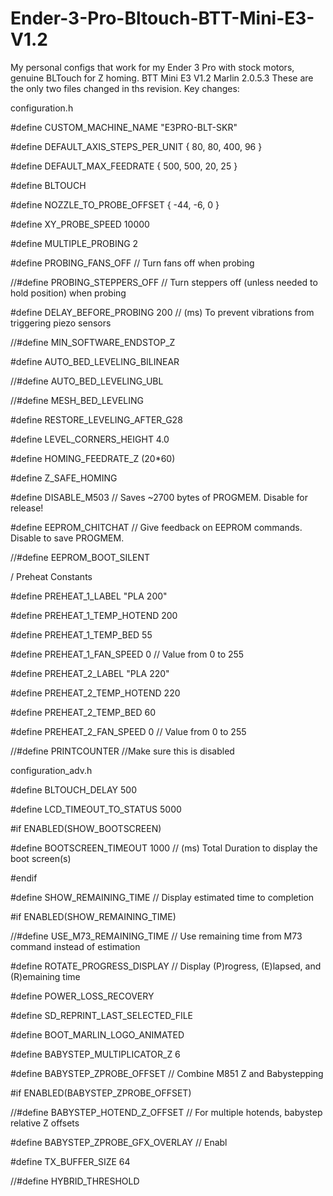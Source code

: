 # Ender-3-Pro-Bltouch-BTT-Mini-E3-V1.2
My personal configs that work for my Ender 3 Pro with stock motors, genuine BLTouch for Z homing. BTT Mini E3 V1.2
Marlin 2.0.5.3
These are the only two files changed in ths revision.
Key changes:

configuration.h

#define CUSTOM_MACHINE_NAME "E3PRO-BLT-SKR"

#define DEFAULT_AXIS_STEPS_PER_UNIT   { 80, 80, 400, 96 }

#define DEFAULT_MAX_FEEDRATE          { 500, 500, 20, 25 }

#define BLTOUCH

#define NOZZLE_TO_PROBE_OFFSET { -44, -6, 0 }

#define XY_PROBE_SPEED 10000

#define MULTIPLE_PROBING 2

#define PROBING_FANS_OFF          // Turn fans off when probing

//#define PROBING_STEPPERS_OFF      // Turn steppers off (unless needed to hold position) when probing

#define DELAY_BEFORE_PROBING 200  // (ms) To prevent vibrations from triggering piezo sensors

//#define MIN_SOFTWARE_ENDSTOP_Z

#define AUTO_BED_LEVELING_BILINEAR

//#define AUTO_BED_LEVELING_UBL

//#define MESH_BED_LEVELING

#define RESTORE_LEVELING_AFTER_G28

#define LEVEL_CORNERS_HEIGHT      4.0 

#define HOMING_FEEDRATE_Z  (20*60)

#define Z_SAFE_HOMING

#define DISABLE_M503        // Saves ~2700 bytes of PROGMEM. Disable for release!

#define EEPROM_CHITCHAT       // Give feedback on EEPROM commands. Disable to save PROGMEM.

//#define EEPROM_BOOT_SILENT 

/ Preheat Constants

#define PREHEAT_1_LABEL       "PLA 200"

#define PREHEAT_1_TEMP_HOTEND 200

#define PREHEAT_1_TEMP_BED     55

#define PREHEAT_1_FAN_SPEED   0 // Value from 0 to 255

#define PREHEAT_2_LABEL       "PLA 220"

#define PREHEAT_2_TEMP_HOTEND 220

#define PREHEAT_2_TEMP_BED    60

#define PREHEAT_2_FAN_SPEED   0 // Value from 0 to 255

//#define PRINTCOUNTER //Make sure this is disabled


configuration_adv.h

#define BLTOUCH_DELAY 500

#define LCD_TIMEOUT_TO_STATUS 5000

#if ENABLED(SHOW_BOOTSCREEN)

#define BOOTSCREEN_TIMEOUT 1000        // (ms) Total Duration to display the boot screen(s)

#endif

#define SHOW_REMAINING_TIME          // Display estimated time to completion

#if ENABLED(SHOW_REMAINING_TIME)

//#define USE_M73_REMAINING_TIME     // Use remaining time from M73 command instead of estimation

#define ROTATE_PROGRESS_DISPLAY    // Display (P)rogress, (E)lapsed, and (R)emaining time

#define POWER_LOSS_RECOVERY

#define SD_REPRINT_LAST_SELECTED_FILE

#define BOOT_MARLIN_LOGO_ANIMATED

#define BABYSTEP_MULTIPLICATOR_Z  6

#define BABYSTEP_ZPROBE_OFFSET          // Combine M851 Z and Babystepping

#if ENABLED(BABYSTEP_ZPROBE_OFFSET)

//#define BABYSTEP_HOTEND_Z_OFFSET      // For multiple hotends, babystep relative Z offsets

#define BABYSTEP_ZPROBE_GFX_OVERLAY   // Enabl

#define TX_BUFFER_SIZE 64

//#define HYBRID_THRESHOLD


